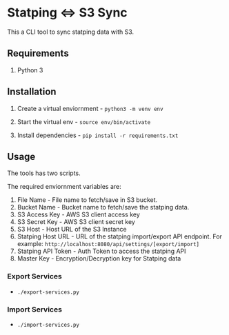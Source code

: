 # Statping <=> S3 Sync

This a CLI tool to sync statping data with S3.

## Requirements

1. Python 3

## Installation

1. Create a virtual enviornment - `python3 -m venv env`

2. Start the virtual env - `source env/bin/activate`

3. Install dependencies - `pip install -r requirements.txt`

## Usage

The tools has two scripts. 

The required enviornment variables are:

1. File Name - File name to fetch/save in S3 bucket.
2. Bucket Name - Bucket name to fetch/save the statping data.
3. S3 Access Key - AWS S3 client access key
4. S3 Secret Key - AWS S3 client secret key
5. S3 Host - Host URL of the S3 Instance
6. Statping Host URL - URL of the statping import/export API endpoint. For example: `http://localhost:8080/api/settings/[export/import]`
7. Statping API Token - Auth Token to access the statping API
8. Master Key - Encryption/Decryption key for Statping data

### Export Services

- `./export-services.py`

### Import Services

- `./import-services.py`
